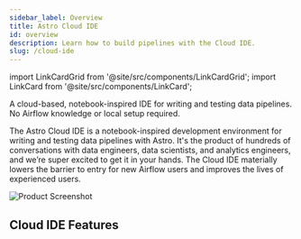 ```yaml
---
sidebar_label: Overview
title: Astro Cloud IDE
id: overview
description: Learn how to build pipelines with the Cloud IDE.
slug: /cloud-ide
---
```


import LinkCardGrid from '@site/src/components/LinkCardGrid';
import LinkCard from '@site/src/components/LinkCard';

<p class="DocItem__header-description">
  A cloud-based, notebook-inspired IDE for writing and testing data pipelines. No Airflow knowledge or local setup required.
</p>

The Astro Cloud IDE is a notebook-inspired development environment for writing and testing data pipelines with Astro. It's the product of hundreds of conversations with data engineers, data scientists, and analytics engineers, and we’re super excited to get it in your hands. The Cloud IDE materially lowers the barrier to entry for new Airflow users and improves the lives of experienced users.

![Product Screenshot](/img/cloud-ide/python-hello-world.png)

<!-- insert demo video -->

## Cloud IDE Features

<LinkCardGrid>
  <LinkCard
    label="Focus on task logic"
    description="Turn everyday Python and SQL into Airflow-ready DAG files that follow the latest best practices."
  />
  <LinkCard
    label="Handle data seamlessly"
    description="Pass data directly from one task to another via our familiar, notebook-style interface. No configuration required."
  />
  <LinkCard
    label="Move between SQL and Python"
    description="Use SQL tables as dataframes by just referencing your upstream query name, and vice versa."
  />
  <LinkCard
    label="Auto-generate your DAG"
    description="Your dependency graph and DAG file are auto-generated based on data references in your SQL and Python code."
  />
  <LinkCard
    label="Source control your changes"
    description="Check your pipeline into a Git repository with our built-in, easy-to-use Git integration."
  />
  <LinkCard
    label="Deploy with the click of a button"
    description="Using our out-of-the-box CI/CD, you can deploy your DAG to a production runtime on Astro in just a few clicks."
  />
</LinkCardGrid>
